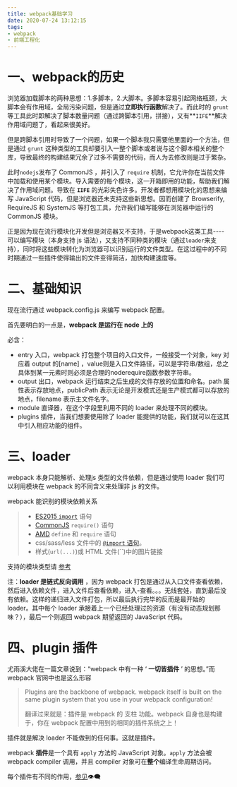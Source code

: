 ```yaml
---
title: webpack基础学习
date: 2020-07-24 13:12:15
tags:
- webpack
- 前端工程化
---
```


# 一、webpack的历史

<!--more-->

浏览器加载脚本的两种思想：1.多脚本，2.大脚本。多脚本容易引起网络瓶颈，大脚本会有作用域，全局污染问题，但是通过**立即执行函数**解决了。而此时的 `grunt` 等工具此时即解决了脚本数量问题（通过跨脚本引用，拼接），又有**`IIFE`**解决作用域问题了，看起来很美好。

但是跨脚本引用时导致了一个问题，如果一个脚本我只需要他里面的一个方法，但是通过 `grunt` 这种类型的工具却要引入一整个脚本或者说与这个脚本相关的整个库，导致最终的构建结果冗余了过多不需要的代码，而人为去修改则是过于繁杂。

此时`nodejs`发布了 CommonJS ，并引入了 `require` 机制，它允许你在当前文件中加载和使用某个模块。导入需要的每个模块，这一开箱即用的功能，帮助我们解决了作用域问题。导致在 **`IIFE`** 的光彩失色许多。开发者都想用模块化的思想来编写 JavaScript 代码，但是浏览器还未支持这些新思想。因而创建了 Browserify, RequireJS 和 SystemJS 等打包工具，允许我们编写能够在浏览器中运行的 CommonJS 模块。

正是因为现在流行模块化开发但是浏览器又不支持，于是webpack这类工具----可以编写模块（本身支持 js 语法），又支持不同种类的模块（通过`loader`来支持），同时将这些模块转化为浏览器可以识别运行的文件类型。在这过程中的不同时期通过一些插件使得输出的文件变得简洁，加快构建速度等。

# 二、基础知识

现在流行通过 webpack.config.js 来编写 webpack 配置。

首先要明白的一点是，**webpack 是运行在 node 上的**

必含：

- entry 入口，webpack 打包整个项目的入口文件，一般接受一个对象，key 对应着 output 的[name] ，value则是入口文件路径，可以是字符串/数组，总之具体到某一元素时则必须是合理的noderequire函数参数字符串。
- output 出口，webpack 运行结束之后生成的文件存放的位置和命名。path 属性表示存放地点，publicPath 表示无论是开发模式还是生产模式都可以存放的地点，filename 表示主文件名字。
- module 直译器，在这个字段里利用不同的 loader 来处理不同的模块。
- plugins 插件，当我们想要使用除了 loader 能提供的功能，我们就可以在这其中引入相应功能的组件。

# 三、loader

webpack 本身只能解析、处理js 类型的文件依赖，但是通过使用 loader 我们可以利用模块在 webpack 的不同含义来处理非 js 的文件。

webpack 能识别的模块依赖关系

> - [ES2015 `import`](https://developer.mozilla.org/en-US/docs/Web/JavaScript/Reference/Statements/import) 语句
> - [CommonJS](http://www.commonjs.org/specs/modules/1.0/) `require()` 语句
> - [AMD](https://github.com/amdjs/amdjs-api/blob/master/AMD.md) `define` 和 `require` 语句
> - css/sass/less 文件中的 [`@import` 语句](https://developer.mozilla.org/en-US/docs/Web/CSS/@import)。
> - 样式(`url(...)`)或 HTML 文件(``)中的图片链接

支持的模块类型请 [参考](https://v4.webpack.docschina.org/loaders) 

注：**loader 是链式反向调用** ，因为 webpack 打包是通过从入口文件查看依赖，然后进入依赖文件，进入文件后查看依赖，进入-查看。。。无线套娃，直到最后没有依赖。这样的递归进入文件打包，所以最后执行完毕的反而是最开始的 loader。其中每个 loader 承接着上一个已经处理过的资源（有没有动态规划那味？），最后一个则返回 webpack 期望返回的 JavaScript 代码。

# 四、plugin 插件

尤雨溪大佬在一篇文章说到：“webpack 中有一种 ‘ **一切皆插件** ’ 的思想。”而 webpack 官网中也是这么形容

> Plugins are the backbone of webpack. webpack itself is built on the same plugin system that you use in your webpack configuration!
>
> 翻译过来就是：插件是 webpack 的 支柱 功能。webpack 自身也是构建于，你在 webpack 配置中用到的相同的插件系统之上！

插件就是解决 loader 不能做到的任何事。这就是插件。

webpack **插件**是一个具有  `apply` 方法的 JavaScript 对象。`apply` 方法会被 webpack compiler 调用，并且 compiler 对象可在**整个**编译生命周期访问。

每个插件有不同的作用，[参见](https://www.webpackjs.com/plugins/):eye_speech_bubble: